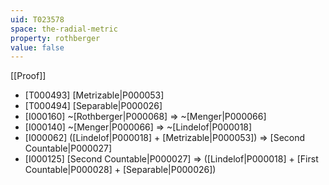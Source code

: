 ```yaml
---
uid: T023578
space: the-radial-metric
property: rothberger
value: false
---
```

[[Proof]]

* [T000493] [Metrizable|P000053]
* [T000494] [Separable|P000026]
* [I000160] ~[Rothberger|P000068] => ~[Menger|P000066]
* [I000140] ~[Menger|P000066] => ~[Lindelof|P000018]
* [I000062] ([Lindelof|P000018] + [Metrizable|P000053]) => [Second Countable|P000027]
* [I000125] [Second Countable|P000027] => ([Lindelof|P000018] + [First Countable|P000028] + [Separable|P000026])

